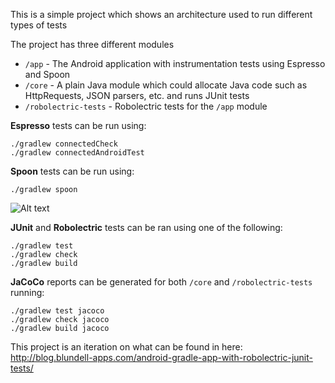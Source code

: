This is a simple project which shows an architecture used to run different types of tests

The project has three different modules

* `/app` - The Android application with instrumentation tests using Espresso and Spoon
* `/core` - A plain Java module which could allocate Java code such as HttpRequests, JSON parsers, etc. and runs JUnit tests
* `/robolectric-tests` - Robolectric tests for the `/app` module

**Espresso** tests can be run using:

```
./gradlew connectedCheck
./gradlew connectedAndroidTest
```

**Spoon** tests can be run using:

```
./gradlew spoon
```
![Alt text](/spoon.jpg?raw=true "Spoon example")

**JUnit** and **Robolectric** tests can be ran using one of the following:

```
./gradlew test
./gradlew check
./gradlew build
```

**JaCoCo** reports can be generated for both `/core` and `/robolectric-tests` running:

```
./gradlew test jacoco
./gradlew check jacoco
./gradlew build jacoco
```

This project is an iteration on what can be found in here: http://blog.blundell-apps.com/android-gradle-app-with-robolectric-junit-tests/
